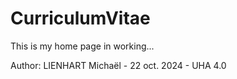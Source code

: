 # CurriculumVitae

This is my home page in working...

Author: LIENHART Michaël - 22 oct. 2024 - UHA 4.0
